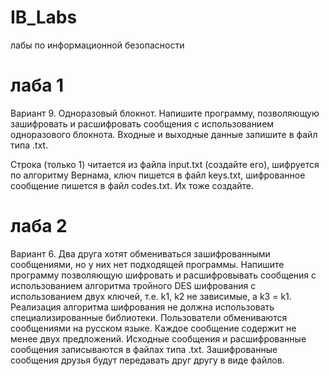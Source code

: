 # IB_Labs
лабы по информационной безопасности

# лаба 1
Вариант 9. Одноразовый блокнот.
Напишите программу, позволяющую зашифровать и расшифровать сообщения с использованием одноразового блокнота.
Входные и выходные данные запишите в файл типа .txt.

Строка (только 1) читается из файла input.txt (создайте его), шифруется по алгоритму Вернама, ключ пишется в файл keys.txt, шифрованное сообщение пишется в файл codes.txt. Их тоже создайте.

# лаба 2
Вариант 6.
Два друга хотят обмениваться зашифрованными сообщениями, но у них нет подходящей программы. Напишите программу позволяющую шифровать и расшифровывать сообщения с использованием алгоритма тройного DES шифрования с использованием двух ключей, т.е. k1, k2 не зависимые, а k3 = k1. Реализация алгоритма шифрования не должна использовать специализированные библиотеки. Пользователи обмениваются сообщениями на русском языке. Каждое сообщение содержит не менее двух предложений. Исходные сообщения и расшифрованные сообщения записываются в файлах типа .txt. Зашифрованные сообщения друзья будут передавать друг другу в виде файлов.